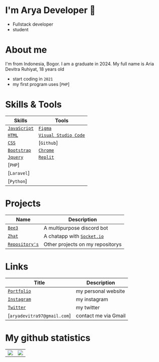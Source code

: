 
# I'm Arya Developer 👋
- Fullstack developer
- student


# About me
I'm from Indonesia, Bogor. I am a graduate in 2024. My full name is Aria Devitra Ruhiyat, 18 years old
- start coding in `2021`
- my first program uses [`PHP`]

# Skills & Tools
| Skills | Tools |
| ----- | ---------- |
| [`JavaScript`]  | [`Figma`] |
| [`HTML`]        | [`Visual Studio Code`]  |
| [`CSS`]         | [`Github`]  |
| [`Bootstrap`]   | [`Chrome`]  |
| [`Jquery`]      | [`Replit`]  |
| [`PHP`]  |      | [`MySQL`]  |
| [`Laravel`]     |  |
| [`Python`]   | | 


# Projects
| Name | Description |
| ----- | ---------- |
| [`Bee3`] | A multipurpose discord bot |
| [`Zhat`] | A chatapp with [`Socket.io`] |
| [`Repository's`] | Other projects on my repositorys |

# Links
| Title | Description |
| ----- | -------- |
| [`Portfolio`] | my personal website |
| [`Instagram`] | my instagram |
| [`Twitter`] | my twitter |
| [`aryadevitra97@gmail.com`] | contact me via Gmail |

# My github statistics
<table>
  <tr>
    <td align="center" style="padding=0;width=50%;">
      <img align="center" style="padding=0;" src="https://github-readme-stats.vercel.app/api?username=Vins2106&text_color=000000&title_color=000000&show_icons=true&bg_color=20,00d5ff,00ff77&hide_title=true&count_private=true" />
    </td>
    <td>
      <img align="center" style="padding=0;" src="https://github-readme-stats.vercel.app/api/top-langs/?username=Vins2106&text_color=000000&title_color=000000&show_icons=true&bg_color=20,00d5ff,00ff77&layout=compact">
    </td>
  </tr>
</table>


<!-- Links -->
[`JavaScript`]:           https://www.javascript.com/
[`HTML`]:                 https://www.w3schools.com/html/
[`CSS`]:                  https://www.w3schools.com/css/
[`Bootstrap`]:            https://getbootstrap.com/
[`Jquery`]:               https://jquery.com/
[`Express.js`]:           https://expressjs.com/
[`MongoDB`]:              https://www.mongodb.com/
[`React.js`]:             https://reactjs.org/
[`Next.js`]:              https://nextjs.org
[`Socket.io`]:            https://socket.io/
[`Node.js`]:              https://nodejs.org/
[`Figma`]:                https://figma.com/
[`Sublime Text 3 & 4`]:   https://www.sublimetext.com/
[`Visual Studio Code`]:   https://code.visualstudio.com/
[`Chrome`]:               https://www.google.co.id/chrome/
[`Glitch`]:               https://glitch.com/
[`Replit`]:               https://replit.com
[`Portfolio`]:            https://vinsdev.xyz
[`Instagram`]:            https://instagram.com/Vins2106
[`Twitter`]:              https://twitter.com/Vins2106_
[`vins25165@gmail.com`]:  vins25165@gmail.com
[`Bee3`]:                 https://github.com/Bee3-Team/Bee3
[`Zhat`]:                 https://github.com/Vins2106/zhat.cf
[`Repository's`]:         https://github.com/Vins2106?tab=repositories
[`Use this template`]:    https://github.com/Vins2106/Vins2106/generate
